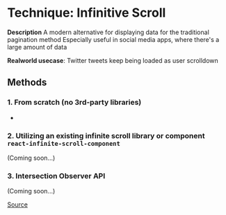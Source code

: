 # Technique: Infinitive Scroll

**Description**
A modern alternative for displaying data for the traditional pagination method
Especially useful in social media apps, where there's a large amount of data

**Realworld usecase**:
Twitter tweets keep being loaded as user scrolldown

## Methods

### 1. From scratch (no 3rd-party libraries)

-

### 2. Utilizing an existing infinite scroll library or component `react-infinite-scroll-component`

(Coming soon...)

### 3. Intersection Observer API

(Coming soon...)

[Source](https://blog.logrocket.com/3-ways-implement-infinite-scroll-react/)
